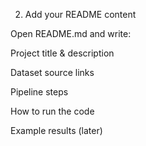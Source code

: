 2. Add your README content

Open README.md and write:

Project title & description

Dataset source links

Pipeline steps

How to run the code

Example results (later)